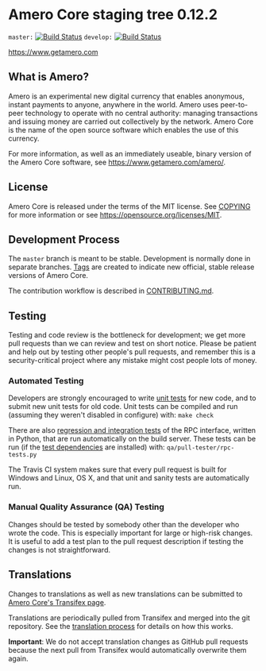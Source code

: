 Amero Core staging tree 0.12.2
===============================

`master:` [![Build Status](https://travis-ci.org/ameropay/amero.svg?branch=master)](https://travis-ci.org/ameropay/amero) `develop:` [![Build Status](https://travis-ci.org/ameropay/amero.svg?branch=develop)](https://travis-ci.org/ameropay/amero/branches)

https://www.getamero.com


What is Amero?
----------------

Amero is an experimental new digital currency that enables anonymous, instant
payments to anyone, anywhere in the world. Amero uses peer-to-peer technology
to operate with no central authority: managing transactions and issuing money
are carried out collectively by the network. Amero Core is the name of the open
source software which enables the use of this currency.

For more information, as well as an immediately useable, binary version of
the Amero Core software, see https://www.getamero.com/amero/.


License
-------

Amero Core is released under the terms of the MIT license. See [COPYING](COPYING) for more
information or see https://opensource.org/licenses/MIT.

Development Process
-------------------

The `master` branch is meant to be stable. Development is normally done in separate branches.
[Tags](https://github.com/bitcosur/amero/tags) are created to indicate new official,
stable release versions of Amero Core.

The contribution workflow is described in [CONTRIBUTING.md](CONTRIBUTING.md).

Testing
-------

Testing and code review is the bottleneck for development; we get more pull
requests than we can review and test on short notice. Please be patient and help out by testing
other people's pull requests, and remember this is a security-critical project where any mistake might cost people
lots of money.

### Automated Testing

Developers are strongly encouraged to write [unit tests](/doc/unit-tests.md) for new code, and to
submit new unit tests for old code. Unit tests can be compiled and run
(assuming they weren't disabled in configure) with: `make check`

There are also [regression and integration tests](/qa) of the RPC interface, written
in Python, that are run automatically on the build server.
These tests can be run (if the [test dependencies](/qa) are installed) with: `qa/pull-tester/rpc-tests.py`

The Travis CI system makes sure that every pull request is built for Windows
and Linux, OS X, and that unit and sanity tests are automatically run.

### Manual Quality Assurance (QA) Testing

Changes should be tested by somebody other than the developer who wrote the
code. This is especially important for large or high-risk changes. It is useful
to add a test plan to the pull request description if testing the changes is
not straightforward.

Translations
------------

Changes to translations as well as new translations can be submitted to
[Amero Core's Transifex page](https://www.transifex.com/projects/p/amero/).

Translations are periodically pulled from Transifex and merged into the git repository. See the
[translation process](doc/translation_process.md) for details on how this works.

**Important**: We do not accept translation changes as GitHub pull requests because the next
pull from Transifex would automatically overwrite them again.

